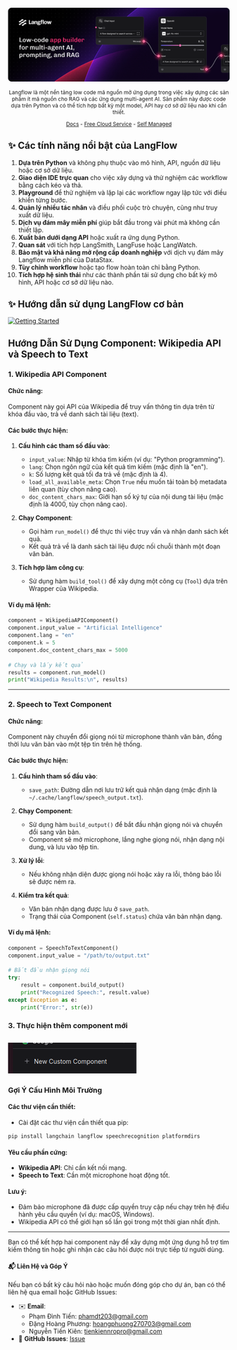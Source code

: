![Langflow](/docs/images/hero.png)

<p align="center" style="font-size: 12px;">
    Langflow là một nền tảng low code mã nguồn mở ứng dụng trong việc xây dựng các sản phẩm ít mã nguồn cho RAG và các ứng dụng multi-agent AI. Sản phẩm này được code dựa trên Python và có thể tích hợp bất kỳ một model, API hay cơ sở dữ liệu nào khi cần thiết.
</p>

<p align="center" style="font-size: 12px;">
    <a href="https://docs.langflow.org" style="text-decoration: underline;">Docs</a> -
    <a href="https://astra.datastax.com/signup?type=langflow" style="text-decoration: underline;">Free Cloud Service</a> -
    <a href="https://docs.langflow.org/get-started-installation" style="text-decoration: underline;">Self Managed</a>

</p>

## ✨ Các tính năng nổi bật của LangFlow

1. **Dựa trên Python** và không phụ thuộc vào mô hình, API, nguồn dữ liệu hoặc cơ sở dữ liệu.
2. **Giao diện IDE trực quan** cho việc xây dựng và thử nghiệm các workflow bằng cách kéo và thả.
3. **Playground** để thử nghiệm và lặp lại các workflow ngay lập tức với điều khiển từng bước.
4. **Quản lý nhiều tác nhân** và điều phối cuộc trò chuyện, cũng như truy xuất dữ liệu.
5. **Dịch vụ đám mây miễn phí** giúp bắt đầu trong vài phút mà không cần thiết lập.
6. **Xuất bản dưới dạng API** hoặc xuất ra ứng dụng Python.
7. **Quan sát** với tích hợp LangSmith, LangFuse hoặc LangWatch.
8. **Bảo mật và khả năng mở rộng cấp doanh nghiệp** với dịch vụ đám mây Langflow miễn phí của DataStax.
9. **Tùy chỉnh workflow** hoặc tạo flow hoàn toàn chỉ bằng Python.
10. **Tích hợp hệ sinh thái** như các thành phần tái sử dụng cho bất kỳ mô hình, API hoặc cơ sở dữ liệu nào.

## **✨ Hướng dẫn sử dụng LangFlow cơ bản**
[![Getting Started](https://github.com/user-attachments/assets/f1adfbe7-3c35-43a4-b265-661f3d4f875f)](https://www.youtube.com/watch?v=kinngWhaUKM)


## Hướng Dẫn Sử Dụng Component: Wikipedia API và Speech to Text

### 1. **Wikipedia API Component**

#### Chức năng:
Component này gọi API của Wikipedia để truy vấn thông tin dựa trên từ khóa đầu vào, trả về danh sách tài liệu (text).

#### Các bước thực hiện:

1. **Cấu hình các tham số đầu vào**:
   - `input_value`: Nhập từ khóa tìm kiếm (ví dụ: "Python programming").
   - `lang`: Chọn ngôn ngữ của kết quả tìm kiếm (mặc định là "en").
   - `k`: Số lượng kết quả tối đa trả về (mặc định là 4).
   - `load_all_available_meta`: Chọn `True` nếu muốn tải toàn bộ metadata liên quan (tùy chọn nâng cao).
   - `doc_content_chars_max`: Giới hạn số ký tự của nội dung tài liệu (mặc định là 4000, tùy chọn nâng cao).

2. **Chạy Component**:
   - Gọi hàm `run_model()` để thực thi việc truy vấn và nhận danh sách kết quả.
   - Kết quả trả về là danh sách tài liệu được nối chuỗi thành một đoạn văn bản.

3. **Tích hợp làm công cụ**:
   - Sử dụng hàm `build_tool()` để xây dựng một công cụ (`Tool`) dựa trên Wrapper của Wikipedia.

#### Ví dụ mã lệnh:
```python
component = WikipediaAPIComponent()
component.input_value = "Artificial Intelligence"
component.lang = "en"
component.k = 5
component.doc_content_chars_max = 5000

# Chạy và lấy kết quả
results = component.run_model()
print("Wikipedia Results:\n", results)
```

---

### 2. **Speech to Text Component**

#### Chức năng:
Component này chuyển đổi giọng nói từ microphone thành văn bản, đồng thời lưu văn bản vào một tệp tin trên hệ thống.

#### Các bước thực hiện:

1. **Cấu hình tham số đầu vào**:
   - `save_path`: Đường dẫn nơi lưu trữ kết quả nhận dạng (mặc định là `~/.cache/langflow/speech_output.txt`).

2. **Chạy Component**:
   - Sử dụng hàm `build_output()` để bắt đầu nhận giọng nói và chuyển đổi sang văn bản.
   - Component sẽ mở microphone, lắng nghe giọng nói, nhận dạng nội dung, và lưu vào tệp tin.

3. **Xử lý lỗi**:
   - Nếu không nhận diện được giọng nói hoặc xảy ra lỗi, thông báo lỗi sẽ được ném ra.

4. **Kiểm tra kết quả**:
   - Văn bản nhận dạng được lưu ở `save_path`.
   - Trạng thái của Component (`self.status`) chứa văn bản nhận dạng.

#### Ví dụ mã lệnh:
```python
component = SpeechToTextComponent()
component.input_value = "/path/to/output.txt"

# Bắt đầu nhận giọng nói
try:
    result = component.build_output()
    print("Recognized Speech:", result.value)
except Exception as e:
    print("Error:", str(e))
```
### 3. Thực hiện thêm component mới
![image](/docs/images/image.png)
---

### Gợi Ý Cấu Hình Môi Trường

#### Các thư viện cần thiết:
- Cài đặt các thư viện cần thiết qua pip:
```bash
pip install langchain langflow speechrecognition platformdirs
```

#### Yêu cầu phần cứng:
- **Wikipedia API**: Chỉ cần kết nối mạng.
- **Speech to Text**: Cần một microphone hoạt động tốt.

#### Lưu ý:
- Đảm bảo microphone đã được cấp quyền truy cập nếu chạy trên hệ điều hành yêu cầu quyền (ví dụ: macOS, Windows).
- Wikipedia API có thể giới hạn số lần gọi trong một thời gian nhất định.

--- 

Bạn có thể kết hợp hai component này để xây dựng một ứng dụng hỗ trợ tìm kiếm thông tin hoặc ghi nhận các câu hỏi được nói trực tiếp từ người dùng.

#### **📬 Liên Hệ và Góp Ý**

Nếu bạn có bất kỳ câu hỏi nào hoặc muốn đóng góp cho dự án, bạn có thể liên hệ qua email hoặc GitHub Issues:
- ✉️ **Email**: 
    - Phạm Đình Tiến: phamdt203@gmail.com
    - Đặng Hoàng Phương: hoangphuong270703@gmail.com
    - Nguyễn Tiến Kiên: tienkiennropro@gmail.com
- 🐙 **GitHub Issues**: [Issue]("https://github.com/HIT-OS/SOS-CONNECT-BE/issues/new?assignees=&labels=&projects=&template=bug_report.md&title=")

